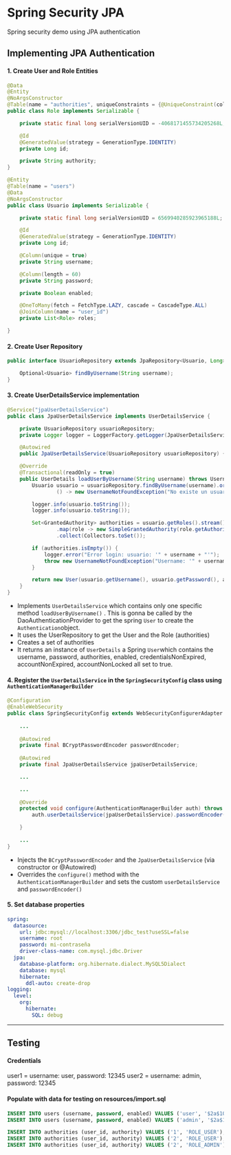 # Spring Security JPA
Spring security demo using JPA authentication

## Implementing JPA Authentication
#### 1. Create User and Role Entities
````java
@Data
@Entity
@NoArgsConstructor
@Table(name = "authorities", uniqueConstraints = {@UniqueConstraint(columnNames = {"user_id", "authority"})})
public class Role implements Serializable {

    private static final long serialVersionUID = -4068171455734205268L;

    @Id
    @GeneratedValue(strategy = GenerationType.IDENTITY)
    private Long id;

    private String authority;
}

@Entity
@Table(name = "users")
@Data
@NoArgsConstructor
public class Usuario implements Serializable {

    private static final long serialVersionUID = 6569940285923965188L;

    @Id
    @GeneratedValue(strategy = GenerationType.IDENTITY)
    private Long id;

    @Column(unique = true)
    private String username;

    @Column(length = 60)
    private String password;

    private Boolean enabled;

    @OneToMany(fetch = FetchType.LAZY, cascade = CascadeType.ALL)
    @JoinColumn(name = "user_id")
    private List<Role> roles;

}
````

#### 2. Create User Repository
````java
public interface UsuarioRepository extends JpaRepository<Usuario, Long> {

    Optional<Usuario> findByUsername(String username);
}
````

#### 3. Create UserDetailsService implementation
````java
@Service("jpaUserDetailsService")
public class JpaUserDetailsService implements UserDetailsService {

    private UsuarioRepository usuarioRepository;
    private Logger logger = LoggerFactory.getLogger(JpaUserDetailsService.class);

    @Autowired
    public JpaUserDetailsService(UsuarioRepository usuarioRepository) {this.usuarioRepository = usuarioRepository;}

    @Override
    @Transactional(readOnly = true)
    public UserDetails loadUserByUsername(String username) throws UsernameNotFoundException {
        Usuario usuario = usuarioRepository.findByUsername(username).orElseThrow(
                () -> new UsernameNotFoundException("No existe un usuario con username: '" + username + "'"));

        logger.info(usuario.toString());
        logger.info(usuario.toString());

        Set<GrantedAuthority> authorities = usuario.getRoles().stream()
                .map(role -> new SimpleGrantedAuthority(role.getAuthority()))
                .collect(Collectors.toSet());

        if (authorities.isEmpty()) {
            logger.error("Error login: usuario: '" + username + "'");
            throw new UsernameNotFoundException("Username: '" + username + "' no existe en el sistema");
        }

        return new User(usuario.getUsername(), usuario.getPassword(), authorities);
    }
}
````
* Implements `UserDetailsService` which contains only one specific method `loadUserByUsername()` . This is gonna be called by the DaoAuthenticationProvider to get the spring `User` to create the `Authentication`object.
* It uses the UserRepository to get the User and the Role (authorities)
* Creates a set of authorities
* It returns an instance of `UserDetails` a Spring `User`which contains the username, password, authorities, enabled, credentialsNonExpired, accountNonExpired, accountNonLocked all set to true.

#### 4. Register the `UserDetailsService` in the `SpringSecurityConfig` class using `AuthenticationManagerBuilder`
````java
@Configuration
@EnableWebSecurity
public class SpringSecurityConfig extends WebSecurityConfigurerAdapter {
    
    ...
    
    @Autowired
    private final BCryptPasswordEncoder passwordEncoder;
    
    @Autowired
    private final JpaUserDetailsService jpaUserDetailsService;

    ...

    ...
    
    @Override
    protected void configure(AuthenticationManagerBuilder auth) throws Exception {
        auth.userDetailsService(jpaUserDetailsService).passwordEncoder(passwordEncoder);

    }
    
    ...
}
````
* Injects the `BCryptPasswordEncoder` and the `JpaUserDetailsService` (via constructor or @Autowired)
* Overrides the `configure()` method with the `AuthenticationManagerBuilder` and sets the custom `userDetailsService` and `passwordEncoder()`

#### 5. Set database properties
````yaml
spring:
  datasource:
    url: jdbc:mysql://localhost:3306/jdbc_test?useSSL=false
    username: root
    password: mi-contraseña
    driver-class-name: com.mysql.jdbc.Driver
  jpa:
    database-platform: org.hibernate.dialect.MySQL5Dialect
    database: mysql
    hibernate:
      ddl-auto: create-drop
logging:
  level:
    org:
      hibernate:
        SQL: debug
````
---
## Testing

#### Credentials
user1 = username: user, password: 12345
user2 = username: admin, password: 12345

#### Populate with data for testing on resources/import.sql
````sql
INSERT INTO users (username, password, enabled) VALUES ('user', '$2a$10$UjkBbFTTLtrVrPWKm4AmjufiyGGGprc04nxghBeWmWyP1o25lA.ka', 1);
INSERT INTO users (username, password, enabled) VALUES ('admin', '$2a$10$U.kxzZsFe3.1Uw3qgVicXek9X8HeyRbVGMRsG3VeuoGWRXyV2zHF2', 1);

INSERT INTO authorities (user_id, authority) VALUES ('1', 'ROLE_USER');
INSERT INTO authorities (user_id, authority) VALUES ('2', 'ROLE_USER');
INSERT INTO authorities (user_id, authority) VALUES ('2', 'ROLE_ADMIN');
````